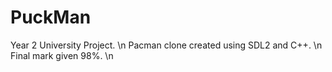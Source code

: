 # PuckMan
Year 2 University Project. \n
Pacman clone created using SDL2 and C++. \n
Final mark given 98%. \n
